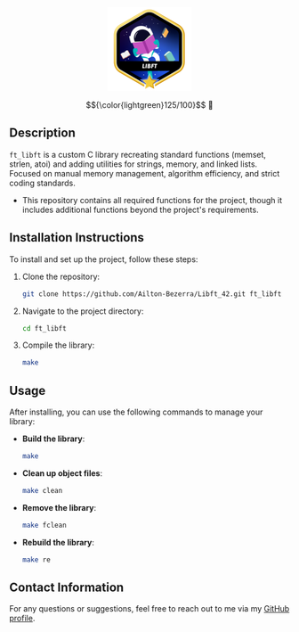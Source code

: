 <p align="center">
  <img src="https://github.com/Ailton-Bezerra/Ailton-Bezerra/blob/main/badges/libftm.png" alt="libft 42 project badge"/>
<p align="center">
$${\color{lightgreen}125/100}$$ 🌟

## Description
`ft_libft` is a custom C library recreating standard functions (memset, strlen, atoi) and adding utilities for strings, memory, and linked lists.
Focused on manual memory management, algorithm efficiency, and strict coding standards.
- This repository contains all required functions for the project, though it includes additional functions beyond the project's requirements.

## Installation Instructions
To install and set up the project, follow these steps:

1. Clone the repository:
   ```bash
   git clone https://github.com/Ailton-Bezerra/Libft_42.git ft_libft
   ```

2. Navigate to the project directory:
   ```bash
   cd ft_libft
   ```

3. Compile the library:
   ```bash
   make
   ```

## Usage
After installing, you can use the following commands to manage your library:

- **Build the library**: 
  ```bash
  make
  ```
  
- **Clean up object files**:
  ```bash
  make clean
  ```

- **Remove the library**:
  ```bash
  make fclean
  ```

- **Rebuild the library**:
  ```bash
  make re
  ```

## Contact Information
For any questions or suggestions, feel free to reach out to me via my [GitHub profile](https://github.com/Ailton-Bezerra).
